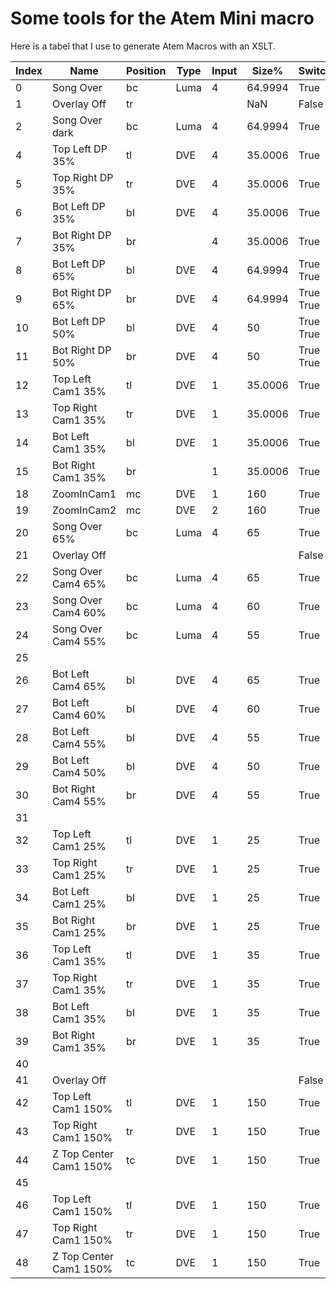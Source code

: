 # Some tools for the Atem Mini macro

Here is a tabel that I use to generate Atem Macros with an XSLT.

| Index | Name | Position | Type | Input | Size% | Switch | KeyCut |
|----|---|---|---|---|---|---|---|
| 0 | Song Over | bc | Luma | 4 | 64.9994 | True | Black |
| 1 | Overlay Off | tr |  |  | NaN | False |
| 2 | Song Over dark | bc | Luma | 4 | 64.9994 | True | MediaPlayer1 |
| 4 | Top Left DP 35% | tl | DVE | 4 | 35.0006 | True |
| 5 | Top Right DP 35% | tr | DVE | 4 | 35.0006 | True |
| 6 | Bot Left DP 35% | bl | DVE | 4 | 35.0006 | True |
| 7 | Bot Right DP 35% | br |  | 4 | 35.0006 | True |
| 8 | Bot Left DP 65% | bl | DVE | 4 | 64.9994 | True True |
| 9 | Bot Right DP 65% | br | DVE | 4 | 64.9994 | True True |
| 10 | Bot Left DP 50% | bl | DVE | 4 | 50 | True True |
| 11 | Bot Right DP 50% | br | DVE | 4 | 50 | True True |
| 12 | Top Left Cam1 35% | tl | DVE | 1 | 35.0006 | True |
| 13 | Top Right Cam1 35% | tr | DVE | 1 | 35.0006 | True |
| 14 | Bot Left Cam1 35% | bl | DVE | 1 | 35.0006 | True |
| 15 | Bot Right Cam1 35% | br |  | 1 | 35.0006 | True |
| 18 | ZoomInCam1 | mc | DVE | 1 | 160 | True |
| 19 | ZoomInCam2 | mc | DVE | 2 | 160 | True |
| 20 | Song Over 65% | bc | Luma | 4 | 65 | True | Black |
| 21 | Overlay Off |  |  |  |  | False |  |
| 22 | Song Over Cam4 65% | bc | Luma | 4 | 65 | True | MediaPlayer1 |
| 23 | Song Over Cam4 60% | bc | Luma | 4 | 60 | True | MediaPlayer1 |
| 24 | Song Over Cam4 55% | bc | Luma | 4 | 55 | True | MediaPlayer1 |
| 25 |  |  |  |  |  |  |  |
| 26 | Bot Left Cam4 65% | bl | DVE | 4 | 65 | True |  |
| 27 | Bot Left Cam4 60% | bl | DVE | 4 | 60 | True |  |
| 28 | Bot Left Cam4 55% | bl | DVE | 4 | 55 | True |  |
| 29 | Bot Left Cam4 50% | bl | DVE | 4 | 50 | True |  |
| 30 | Bot Right Cam4 55% | br | DVE | 4 | 55 | True |  |
| 31 |  |  |  |  |  |  |  |
| 32 | Top Left Cam1 25% | tl | DVE | 1 | 25 | True |  |
| 33 | Top Right Cam1 25% | tr | DVE | 1 | 25 | True |  |
| 34 | Bot Left Cam1 25% | bl | DVE | 1 | 25 | True |  |
| 35 | Bot Right Cam1 25% | br | DVE | 1 | 25 | True |  |
| 36 | Top Left Cam1 35% | tl | DVE | 1 | 35 | True |  |
| 37 | Top Right Cam1 35% | tr | DVE | 1 | 35 | True |  |
| 38 | Bot Left Cam1 35% | bl | DVE | 1 | 35 | True |  |
| 39 | Bot Right Cam1 35% | br | DVE | 1 | 35 | True |  |
| 40 |  |  |  |  |  |  |  |
| 41 | Overlay Off |  |  |  |  | False |  |
| 42 | Top Left Cam1 150% | tl | DVE | 1 | 150 | True |  |
| 43 | Top Right Cam1 150% | tr | DVE | 1 | 150 | True |  |
| 44 | Z Top Center Cam1 150% | tc | DVE | 1 | 150 | True |  |
| 45 |  |  |  |  |  |  |  |
| 46 | Top Left Cam1 150% | tl | DVE | 1 | 150 | True |  |
| 47 | Top Right Cam1 150% | tr | DVE | 1 | 150 | True |  |
| 48 | Z Top Center Cam1 150% | tc | DVE | 1 | 150 | True |  |
